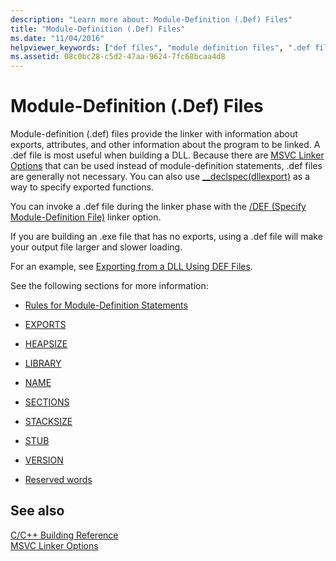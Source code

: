 ```yaml
---
description: "Learn more about: Module-Definition (.Def) Files"
title: "Module-Definition (.Def) Files"
ms.date: "11/04/2016"
helpviewer_keywords: ["def files", "module definition files", ".def files"]
ms.assetid: 08c0bc28-c5d2-47aa-9624-7fc68bcaa4d8
---
```

# Module-Definition (.Def) Files

Module-definition (.def) files provide the linker with information about exports, attributes, and other information about the program to be linked. A .def file is most useful when building a DLL. Because there are [MSVC Linker Options](linker-options.md) that can be used instead of module-definition statements, .def files are generally not necessary. You can also use [__declspec(dllexport)](../exporting-from-a-dll-using-declspec-dllexport.md) as a way to specify exported functions.

You can invoke a .def file during the linker phase with the [/DEF (Specify Module-Definition File)](def-specify-module-definition-file.md) linker option.

If you are building an .exe file that has no exports, using a .def file will make your output file larger and slower loading.

For an example, see [Exporting from a DLL Using DEF Files](../exporting-from-a-dll-using-def-files.md).

See the following sections for more information:

- [Rules for Module-Definition Statements](rules-for-module-definition-statements.md)

- [EXPORTS](exports.md)

- [HEAPSIZE](heapsize.md)

- [LIBRARY](library.md)

- [NAME](name-c-cpp.md)

- [SECTIONS](sections-c-cpp.md)

- [STACKSIZE](stacksize.md)

- [STUB](stub.md)

- [VERSION](version-c-cpp.md)

- [Reserved words](reserved-words.md)

## See also

[C/C++ Building Reference](c-cpp-building-reference.md)<br/>
[MSVC Linker Options](linker-options.md)

